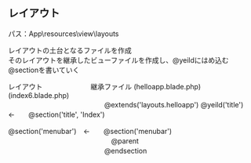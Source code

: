 ## レイアウト
パス：App\resources\view\layouts

レイアウトの土台となるファイルを作成  
そのレイアウトを継承したビューファイルを作成し、@yeildにはめ込む@sectionを書いていく

レイアウト　　　　　　　継承ファイル
(helloapp.blade.php)　(index6.blade.php)
　　　　　　　　　　　　　　@extends('layouts.helloapp')
@yeild('title')　　　←　　@section('title', 'Index')

@section('menubar')　←　　@section('menubar')
　　　　　　　　　　　　　　　@parent
　　　　　　　　　　　　　　@endsection
